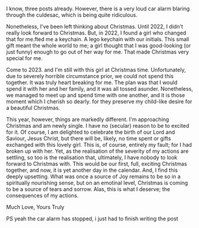 I know, three posts already. However, there is a very loud car alarm blaring through the culdesac, which is being quite ridiculous.

Nonetheless, I've been left thinking about Christmas. Until 2022, I didn't really look forward to Christmas. But, in 2022, I found a girl who changed that for me.fted me a keychain. A lego keychain with our initials. This small gift meant the whole world to me; a girl thought that I was good-looking (or just funny) enough to go out of her way for me. That made Christmas very special for me.

Come to 2023. and I'm still with this girl at Christmas time. Unfortunately, due to severely horrible circumstance prior, we could not spend this together. It was truly heart breaking for me. The plan was that I would spend it with her and her family, and it was all tossed asunder. Nonetheless, we managed to meet up and spend time with one another, and it is those moment which I cherish so dearly. for they preserve my child-like desire for a beautiful Christmas.

This year, however, things are markedly different. I'm approaching Christmas and am newly single. I have no (secular) reason to be to excited for it. Of course, I am delighted to celebrate the birth of our Lord and Saviour, Jesus Christ, but there will be, likely, no time spent or gifts exchanged with this lovely girl. This is, of course, entirely my fault; for I had broken up with her. Yet, as the realisation of the severity of my actions are settling, so too is the realisation that, ultimately, I have nobody to look forward to Christmas with. This would be our first, full, exciting Christmas together, and now, it is yet another day in the calendar. And, I find this deeply upsetting. What was once a source of Joy remains to be so in a spiritually nourishing sense, but on an emotinal level, Christmas is coming to be a source of tears and sorrow. Alas, this is what I deserve; the consequences of my actions.

Much Love, Yours Truly

PS yeah the car alarm has stopped, i just had to finish writing the post
